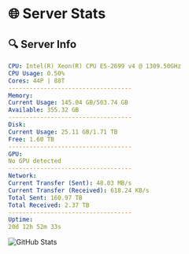 # 🌐 Server Stats
## 🔍 Server Info
```yaml
CPU: Intel(R) Xeon(R) CPU E5-2699 v4 @ 1309.50GHz
CPU Usage: 0.50%
Cores: 44P | 88T
-----------------------------------
Memory:
Current Usage: 145.04 GB/503.74 GB
Available: 355.32 GB
-----------------------------------
Disk:
Current Usage: 25.11 GB/1.71 TB
Free: 1.60 TB
-----------------------------------
GPU:
No GPU detected
-----------------------------------
Network:
Current Transfer (Sent): 48.03 MB/s
Current Transfer (Received): 618.24 KB/s
Total Sent: 160.97 TB
Total Received: 2.37 TB
-----------------------------------
Uptime:
20d 12h 52m 33s
```
![GitHub Stats](https://img.shields.io/badge/Updated-2025-02-28_11:35:51-blue)
